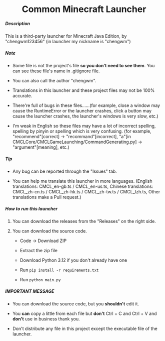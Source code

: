 <h1 align="center">Common Minecraft Launcher</h1>
<h5>Description</h5>

This is a third-party launcher for Minecraft Java Edition, by "chengwm123456" (in launcher my nickname is "chengwm")

<h5>Note</h5>

- Some file is not the project's file **so you don't need to see them**. You can see these file's name in .gitignore file.

- You can also call the author "chengwm".

- Translations in this launcher and these project files may not be 100% accurate.

- There're full of bugs in these files......(for example, close a window may cause the RuntimeError or the launcher crashes, click a button may cause the launcher crashes, the launcher's windows is very slow, etc.)

- I'm weak in English so these files may have a lot of incorrect spelling, spelling by pinyin or spelling which is very confusing. (for example, "recommend"[correct] -> "recommand"[incorrect], "a"[in CMCLCore/CMCLGameLaunching/CommandGenerating.py] -> "argument"[meaning], etc.)
  
<h5>Tip</h5>

- Any bug can be reported through the "Issues" tab.

- You can help me translate this launcher in more languages. (English translations: CMCL_en-gb.ts / CMCL_en-us.ts, Chinese translations: CMCL_zh-cn.ts / CMCL_zh-hk.ts / CMCL_zh-tw.ts / CMCL_lzh.ts, Other translations make a Pull request.)
<h5>How to run this launcher</h5>

1. You can download the releases from the "Releases" on the right side.

2. You can download the source code.
   - Code -> Download ZIP

   - Extract the zip file

   - Download Python 3.12 if you don't already have one

   - Run `pip install -r requirements.txt`

   - Run `python main.py`
   
<h5>IMPORTANT MESSAGE</h5>

- You can download the source code, but you **shouldn't** edit it.

- You **can** copy a little from each file but **don't** Ctrl + C and Ctrl + V and **don't** use in business thank you.

- Don't distribute any file in this project except the executable file of the launcher.
